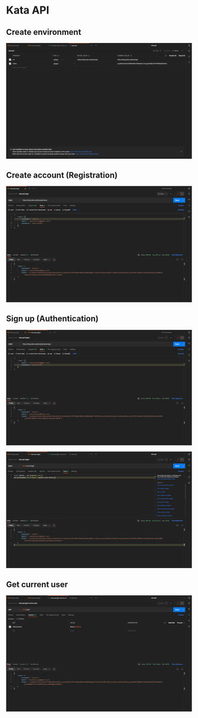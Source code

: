 # Kata API

## Create environment
![](screenshots/envVariables.png)

## Create account (Registration)
![](screenshots/signIn.png)

## Sign up (Authentication)
![](screenshots/signUp.png)

![post-request script](screenshots/postRqstScript.png)

## Get current user
![](screenshots/getCurrentUser.png)
